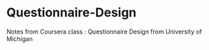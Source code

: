 # Questionnaire-Design
Notes from Coursera class : Questionnaire Design from University of Michigan
